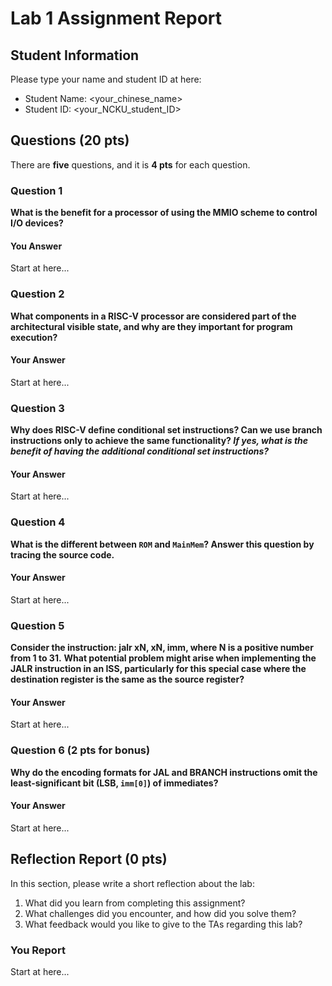 # Lab 1 Assignment Report

## Student Information

Please type your name and student ID at here:

- Student Name: <your_chinese_name>
- Student ID: <your_NCKU_student_ID>

## Questions (20 pts)

There are **five** questions, and it is **4 pts** for each question.

### Question 1 

**What is the benefit for a processor of using the MMIO scheme to control I/O devices?**

#### You Answer

Start at here...

### Question 2

**What components in a RISC-V processor are considered part of the architectural visible state, and why are they important for program execution?**

#### Your Answer

Start at here...

### Question 3

**Why does RISC-V define conditional set instructions? Can we use branch instructions only to achieve the same functionality? *If yes, what is the benefit of having the additional conditional set instructions?***

#### Your Answer

Start at here...

### Question 4

**What is the different between `ROM` and `MainMem`? Answer this question by tracing the source code.**

#### Your Answer

Start at here...

### Question 5

**Consider the instruction: jalr xN, xN, imm, where N is a positive number from 1 to 31.**
**What potential problem might arise when implementing the JALR instruction in an ISS, particularly for this special case where the destination register is the same as the source register?**

#### Your Answer

Start at here...

### Question 6 (2 pts for bonus)

**Why do the encoding formats for JAL and BRANCH instructions omit the least-significant bit (LSB, `imm[0]`) of immediates?**

#### Your Answer

Start at here...

## Reflection Report (0 pts)

In this section, please write a short reflection about the lab:

1. What did you learn from completing this assignment?
2. What challenges did you encounter, and how did you solve them?
3. What feedback would you like to give to the TAs regarding this lab?

### You Report

Start at here...

